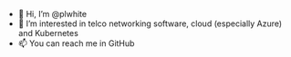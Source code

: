 - 👋 Hi, I’m @plwhite
- 👀 I’m interested in telco networking software, cloud (especially Azure) and Kubernetes
- 📫 You can reach me in GitHub

<!---
plwhite/plwhite is a ✨ special ✨ repository because its `README.md` (this file) appears on your GitHub profile.
You can click the Preview link to take a look at your changes.
--->
